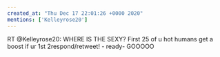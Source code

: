 ```yaml
---
created_at: "Thu Dec 17 22:01:26 +0000 2020"
mentions: ['Kelleyrose20']
---
```


RT @Kelleyrose20: WHERE IS THE SEXY? First 25 of u hot humans get a boost if ur 1st 2respond/retweet! - ready- GOOOOO
